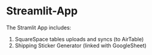 # Streamlit-App

The Stramlit App includes:
1. SquareSpace tables uploads and syncs (to AirTable)
2. Shipping Sticker Generator (linked with GoogleSheet)
